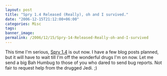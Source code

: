 ```yaml
---
layout: post
title: "Spry 1.4 Released (Really), oh and I survived."
date: "2006-12-15T21:12:00+06:00"
categories: Misc 
tags: 
banner_image: 
permalink: /2006/12/15/Spry-14-Released-Really-oh-and-I-survived
---
```


This time I'm serious, <a href="http://www.adobe.com/cfusion/entitlement/index.cfm?e=labs%5Fspry">Spry 1.4</a> is out now. I have a few blog posts planned, but it will have to wait till I'm off the wonderful drugs I'm on now. Let me send a big Bah Humbug to those of you who dared to send bug reports. Not fair to request help from the drugged Jedi. ;)